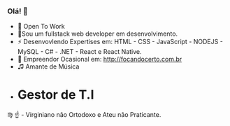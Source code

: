 ### Olá! 👋
- 🔭 Open To Work
- 🌱Sou um fullstack web developer em desenvolvimento.
- ⚡ Desenvovlendo Expertises em:
HTML - CSS - JavaScript - NODEJS - MySQL - C# - .NET - React e React Native.
- 💸 Empreendor Ocasional em:
http://focandocerto.com.br
- ♫ Amante de Música 
- #  Gestor de T.I 
♍ ☝ - Virginiano não Ortodoxo e Ateu não Praticante.




 

<!--
**blcsilva/blcsilva** is a ✨ _special_ ✨ repository because its `README.md` (this file) appears on your GitHub profile.

Here are some ideas to get you started:


- 🌱 I’m currently learning Full Stack NodeJS Digital Studio

- 👯 I’m looking to collaborate on ...
- 🤔 I’m looking for help with ...
- 💬 Ask me about ...
- 📫 How to reach me: ...
- 😄 Pronouns: ...
-->
